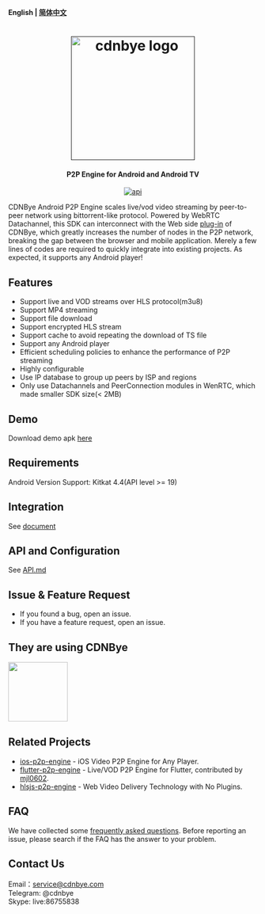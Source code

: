 **English | [简体中文](Readme_zh.md)**

<h1 align="center"><a href="" target="_blank" rel="noopener noreferrer"><img width="250" src="https://cdnbye.oss-cn-beijing.aliyuncs.com/pic/cdnbye.png" alt="cdnbye logo"></a></h1>
<h4 align="center">P2P Engine for Android and Android TV</h4>
<p align="center">
<!--
<a href="https://bintray.com/cdnbye/maven/sdk/_latestVersion"><img src="https://api.bintray.com/packages/cdnbye/maven/sdk/images/download.svg?style=flat" alt="jcenter"></a>
-->
<a href="https://android-arsenal.com/api?level=19"><img src="https://img.shields.io/badge/API-19%2B-brightgreen.svg?style=flat" alt="api"></a>
</p>

CDNBye Android P2P Engine scales live/vod video streaming by peer-to-peer network using bittorrent-like protocol. Powered by WebRTC Datachannel, this SDK can interconnect with the Web side [plug-in](https://github.com/cdnbye/hlsjs-p2p-engine) of CDNBye, which greatly increases the number of nodes in the P2P network, breaking the gap between the browser and mobile application. Merely a few lines of codes are required to quickly integrate into existing projects. As expected, it supports any Android player!

## Features
- Support live and VOD streams over HLS protocol(m3u8)
- Support MP4 streaming
- Support file download
- Support encrypted HLS stream
- Support cache to avoid repeating the download of TS file
- Support any Android player
- Efficient scheduling policies to enhance the performance of P2P streaming
- Highly configurable
- Use IP database to group up peers by ISP and regions
- Only use Datachannels and PeerConnection modules in WenRTC, which made smaller SDK size(< 2MB)

## Demo
Download demo apk [here](https://cdnbye.oss-cn-beijing.aliyuncs.com/android_sdk/demo.apk)

## Requirements
Android Version Support: Kitkat 4.4(API level >= 19)

## Integration
See [document](https://www.hdtvcloud.com/en/views/android/v2/usage.html)

## API and Configuration
See [API.md](https://www.hdtvcloud.com/en/views/android/v2/API.html)

## Issue & Feature Request
- If you found a bug, open an issue.
- If you have a feature request, open an issue.

## They are using CDNBye
[<img src="https://cdnbye.oss-cn-beijing.aliyuncs.com/pic/dxxw.png" width="120">](https://sj.qq.com/myapp/detail.htm?apkName=com.hnr.dxxw)

## Related Projects
- [ios-p2p-engine](https://github.com/cdnbye/ios-p2p-engine) -  iOS Video P2P Engine for Any Player.
- [flutter-p2p-engine](https://github.com/cdnbye/flutter-p2p-engine) - Live/VOD P2P Engine for Flutter, contributed by [mjl0602](https://github.com/mjl0602).
- [hlsjs-p2p-engine](https://github.com/cdnbye/hlsjs-p2p-engine) - Web Video Delivery Technology with No Plugins.

## FAQ
We have collected some [frequently asked questions](https://www.hdtvcloud.com/en/views/FAQ.html). Before reporting an issue, please search if the FAQ has the answer to your problem.

## Contact Us
Email：service@cdnbye.com
<br>
Telegram: @cdnbye
<br>
Skype: live:86755838
